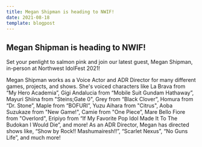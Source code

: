 ```yaml
---
title: Megan Shipman is heading to NWIF!
date: 2021-08-18
template: blogpost
---
```


## Megan Shipman is heading to NWIF!

Set your penlight to salmon pink and join our latest guest, Megan Shipman, in-person at Northwest IdolFest 2021! 

Megan Shipman works as a Voice Actor and ADR Director for many different games, projects, and shows. She's voiced characters like La Brava from “My Hero Academia”, Gigi Andalucia from “Mobile Suit Gundam Hathaway”, Mayuri Shiina from "Steins;Gate 0", Grey from “Black Clover”, Homura from “Dr. Stone”, Maple from “BOFURI”, Yuzu Aihara from "Citrus", Aoba Suzukaze from "New Game!", Camie from "One Piece”, Mare Bello Fiore from "Overlord", Eripiyo from “If My Favorite Pop Idol Made It To The Budokan I Would Die”, and more! As an ADR Director, Megan has directed shows like, “Show by Rock!! Mashumairesh!!”, “Scarlet Nexus”, “No Guns Life”, and much more!
